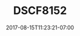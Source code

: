 ---
title: DSCF8152
date: 2017-08-15T11:23:21-07:00
draft: false
location: Neah Bay, WA
img_url: https://d17enza3bfujl8.cloudfront.net/DSCF8152.jpg
original_fn: ""
tags:
- Neah Bay, WA
- camping

---